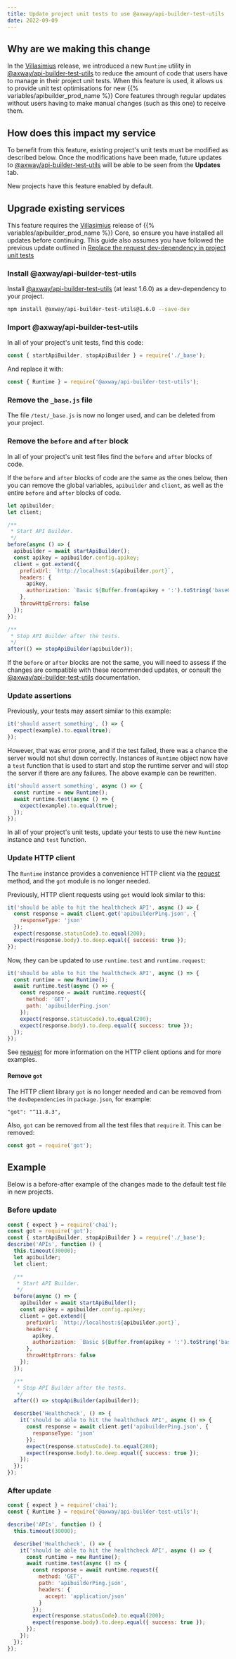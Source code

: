 ```yaml
---
title: Update project unit tests to use @axway/api-builder-test-utils
date: 2022-09-09
---
```


## Why are we making this change

In the [Villasimius](/docs/release_notes/villasimius/) release, we introduced a new `Runtime` utility in [@axway/api-builder-test-utils](https://www.npmjs.com/package/@axway/api-builder-test-utils) to reduce the amount of code that users have to manage in their project unit tests. When this feature is used, it allows us to provide unit test optimisations for new {{% variables/apibuilder_prod_name %}} Core features through regular updates without users having to make manual changes (such as this one) to receive them.

## How does this impact my service

To benefit from this feature, existing project's unit tests must be modified as described below. Once the modifications have been made, future updates to [@axway/api-builder-test-utils](https://www.npmjs.com/package/@axway/api-builder-test-utils) will be able to be seen from the **Updates** tab.

New projects have this feature enabled by default.

## Upgrade existing services

This feature requires the [Villasimius](/docs/release_notes/villasimius/) release of {{% variables/apibuilder_prod_name %}} Core, so ensure you have installed all updates before continuing. This guide also assumes you have followed the previous update outlined in [Replace the request dev-dependency in project unit tests](/docs/updates/2021_12_17_update_to_remove_request_module)

### Install @axway/api-builder-test-utils

Install [@axway/api-builder-test-utils](https://www.npmjs.com/package/@axway/api-builder-test-utils) (at least 1.6.0) as a dev-dependency to your project.

```bash
npm install @axway/api-builder-test-utils@1.6.0 --save-dev
```

### Import @axway/api-builder-test-utils

In all of your project's unit tests, find this code:

```js
const { startApiBuilder, stopApiBuilder } = require('./_base');
```

And replace it with:

```js
const { Runtime } = require('@axway/api-builder-test-utils');
```

### Remove the `_base.js` file

The file `/test/_base.js` is now no longer used, and can be deleted from your project.

### Remove the `before` and `after` block

In all of your project's unit test files find the `before` and `after` blocks of code.

If the `before` and `after` blocks of code are the same as the ones below, then you can remove the global variables, `apibuilder` and `client`, as well as the entire `before` and `after` blocks of code.

```js
let apibuilder;
let client;

/**
 * Start API Builder.
 */
before(async () => {
  apibuilder = await startApiBuilder();
  const apikey = apibuilder.config.apikey;
  client = got.extend({
    prefixUrl: `http://localhost:${apibuilder.port}`,
    headers: {
      apikey,
      authorization: `Basic ${Buffer.from(apikey + ':').toString('base64')}`
    },
    throwHttpErrors: false
  });
});

/**
 * Stop API Builder after the tests.
 */
after(() => stopApiBuilder(apibuilder));
```

If the `before` or `after` blocks are not the same, you will need to assess if the changes are compatible with these recommended updates, or consult the [@axway/api-builder-test-utils](https://www.npmjs.com/package/@axway/api-builder-test-utils) documentation.

### Update assertions

Previously, your tests may assert similar to this example:

```js
it('should assert something', () => {
  expect(example).to.equal(true);
});
```

However, that was error prone, and if the test failed, there was a chance the server would not shut down correctly. Instances of `Runtime` object now have a `test` function that is used to start and stop the runtime server and will stop the server if there are any failures. The above example can be rewritten.

```js
it('should assert something', async () => {
  const runtime = new Runtime();
  await runtime.test(async () => {
    expect(example).to.equal(true);
  });
});
```

In all of your project's unit tests, update your tests to use the new `Runtime` instance and `test` function.

### Update HTTP client

The `Runtime` instance provides a convenience HTTP client via the [request](https://www.npmjs.com/package/@axway/api-builder-test-utils#async-runtimerequesthttpoptions) method, and the `got` module is no longer needed.

Previously, HTTP client requests using `got` would look similar to this:

```js
it('should be able to hit the healthcheck API', async () => {
  const response = await client.get('apibuilderPing.json', {
    responseType: 'json'
  });
  expect(response.statusCode).to.equal(200);
  expect(response.body).to.deep.equal({ success: true });
});
```

Now, they can be updated to use `runtime.test` and `runtime.request`:

```js
it('should be able to hit the healthcheck API', async () => {
  const runtime = new Runtime();
  await runtime.test(async () => {
    const response = await runtime.request({
      method: 'GET',
      path: 'apibuilderPing.json'
    });
    expect(response.statusCode).to.equal(200);
    expect(response.body).to.deep.equal({ success: true });
  });
});
```

See [request](https://www.npmjs.com/package/@axway/api-builder-test-utils#async-runtimerequesthttpoptions) for more information on the HTTP client options and for more examples.

#### Remove `got`

The HTTP client library `got` is no longer needed and can be removed from the `devDependencies` in `package.json`, for example:

```text
"got": "^11.8.3",
```

Also, `got` can be removed from all the test files that `require` it. This can be removed:

```js
const got = require('got');
```

## Example

Below is a before-after example of the changes made to the default test file in new projects.

### Before update

```js
const { expect } = require('chai');
const got = require('got');
const { startApiBuilder, stopApiBuilder } = require('./_base');
describe('APIs', function () {
  this.timeout(30000);
  let apibuilder;
  let client;

  /**
   * Start API Builder.
   */
  before(async () => {
    apibuilder = await startApiBuilder();
    const apikey = apibuilder.config.apikey;
    client = got.extend({
      prefixUrl: `http://localhost:${apibuilder.port}`,
      headers: {
        apikey,
        authorization: `Basic ${Buffer.from(apikey + ':').toString('base64')}`
      },
      throwHttpErrors: false
    });
  });

  /**
   * Stop API Builder after the tests.
   */
  after(() => stopApiBuilder(apibuilder));

  describe('Healthcheck', () => {
    it('should be able to hit the healthcheck API', async () => {
      const response = await client.get('apibuilderPing.json', {
        responseType: 'json'
      });
      expect(response.statusCode).to.equal(200);
      expect(response.body).to.deep.equal({ success: true });
    });
  });
});
```

### After update

```js
const { expect } = require('chai');
const { Runtime } = require('@axway/api-builder-test-utils');

describe('APIs', function () {
  this.timeout(30000);

  describe('Healthcheck', () => {
    it('should be able to hit the healthcheck API', async () => {
      const runtime = new Runtime();
      await runtime.test(async () => {
        const response = await runtime.request({
          method: 'GET',
          path: 'apibuilderPing.json',
          headers: {
            accept: 'application/json'
          }
        });
        expect(response.statusCode).to.equal(200);
        expect(response.body).to.deep.equal({ success: true });
      });
    });
  });
});
```
